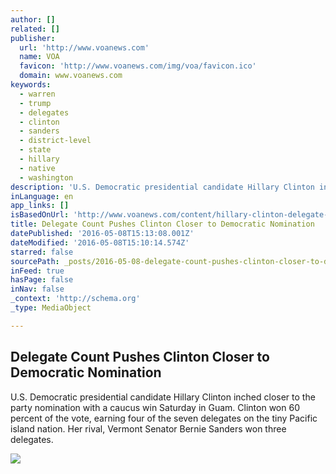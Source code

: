 ```yaml
---
author: []
related: []
publisher:
  url: 'http://www.voanews.com'
  name: VOA
  favicon: 'http://www.voanews.com/img/voa/favicon.ico'
  domain: www.voanews.com
keywords:
  - warren
  - trump
  - delegates
  - clinton
  - sanders
  - district-level
  - state
  - hillary
  - native
  - washington
description: 'U.S. Democratic presidential candidate Hillary Clinton inched closer to the party nomination with a caucus win Saturday in Guam. Clinton won 60 percent of the vote, earning four of the seven delegates on the tiny Pacific island nation. Her rival, Vermont Senator Bernie Sanders won three delegates.'
inLanguage: en
app_links: []
isBasedOnUrl: 'http://www.voanews.com/content/hillary-clinton-delegate-count-democratic-party-nomination/3320411.html'
title: Delegate Count Pushes Clinton Closer to Democratic Nomination
datePublished: '2016-05-08T15:13:08.001Z'
dateModified: '2016-05-08T15:10:14.574Z'
starred: false
sourcePath: _posts/2016-05-08-delegate-count-pushes-clinton-closer-to-democratic-nominatio.md
inFeed: true
hasPage: false
inNav: false
_context: 'http://schema.org'
_type: MediaObject

---
```

<article style=""><h1>Delegate Count Pushes Clinton Closer to Democratic Nomination</h1><p>U.S. Democratic presidential candidate Hillary Clinton inched closer to the party nomination with a caucus win Saturday in Guam. Clinton won 60 percent of the vote, earning four of the seven delegates on the tiny Pacific island nation. Her rival, Vermont Senator Bernie Sanders won three delegates.</p><img src="http://gdb.voanews.com/2CA035AF-02E7-4274-A259-F75AEB41B0B0_mw1024_mh1024_s.jpg" /></article>